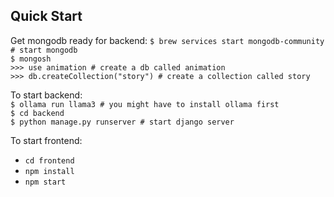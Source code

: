 ## Quick Start

Get mongodb ready for backend:
```$ brew services start mongodb-community # start mongodb```  
```$ mongosh```  
```>>> use animation # create a db called animation```  
```>>> db.createCollection("story") # create a collection called story```  

To start backend:  
```$ ollama run llama3 # you might have to install ollama first```  
```$ cd backend```  
```$ python manage.py runserver # start django server```  

To start frontend:
- `cd frontend`
- `npm install`
- `npm start`